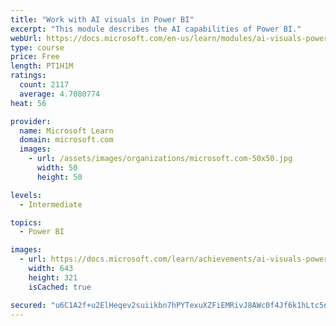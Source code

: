 ```yaml
---
title: "Work with AI visuals in Power BI"
excerpt: "This module describes the AI capabilities of Power BI."
webUrl: https://docs.microsoft.com/en-us/learn/modules/ai-visuals-power-bi/
type: course
price: Free
length: PT1H1M
ratings:
  count: 2117
  average: 4.7080774
heat: 56

provider:
  name: Microsoft Learn
  domain: microsoft.com
  images:
    - url: /assets/images/organizations/microsoft.com-50x50.jpg
      width: 50
      height: 50

levels:
  - Intermediate

topics:
  - Power BI

images:
  - url: https://docs.microsoft.com/learn/achievements/ai-visuals-power-bi-social.png
    width: 643
    height: 321
    isCached: true

secured: "u6C1A2f+u2ElHeqev2suiikbn7hPYTexuXZFiEMRivJ8AWc0f4Jf6k1hLtc5n2mOox11i5UC0N05YMehlsu36dC87wNdUz2EkLe2fO9GU/lIHcWThwnai2SkHp8b4pXipQ5bOF/clqGDg81hFVSjTRieYUjzEMSnNdAEqLh4isGGOIyLHm0hQ7rQRKFxX0nwNuUfGIip9BVqlvInNL4bT/53jKJ7ZDmaz/TA8XChkzTRsHmOBMJZ6nv8k9b7oXEkAVetqlVoeVzQ/w74GIfVMbyUQ5PRtJkLFiMUFE38HpejKZt4W5ucNiQTTL0WmONZwF/I2a/1cC6kqos735T9jIX7reuRQZs3+86TfGGBi5RZwKCEMxEfFyTbvdEhDky56yZtC0NZnimVxJDLPIAySiM5Iu2i+PiXj6uiuzsi/q8=;vdxnhwAnVycS7tuZvAPbRA=="
---
```


